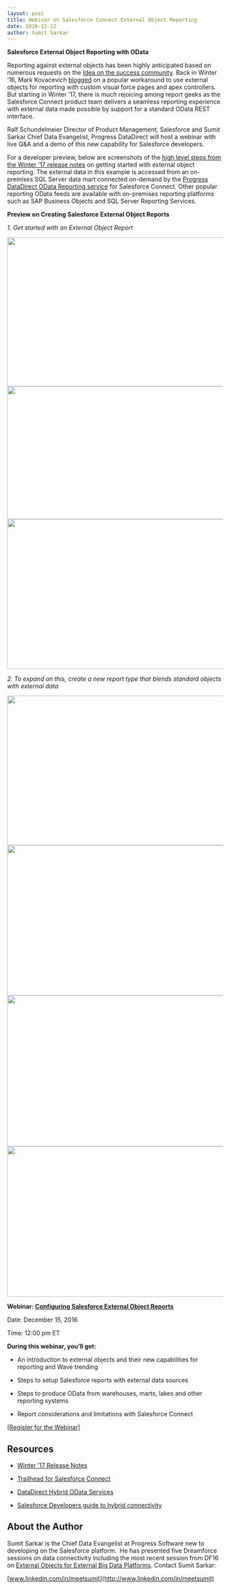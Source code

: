 ```yaml
---
layout: post
title: Webinar on Salesforce Connect External Object Reporting
date: 2016-12-12 
author: Sumit Sarkar
---
```


**Salesforce External Object Reporting with OData**

Reporting against external objects has been highly anticipated based on numerous requests on the [Idea on the success community](https://success.salesforce.com/ideaView?id=08730000000lAFWAA2). Back in Winter ‘16, Mark Kovacevich [blogged](https://developer.salesforce.com/blogs/engineering/2016/02/salesforce-connect-reporting.html) on a popular workaround to use external objects for reporting with custom visual force pages and apex controllers. But starting in Winter ’17, there is much rejoicing among report geeks as the Salesforce Connect product team delivers a seamless reporting experience with external data made possible by support for a standard OData REST interface.

Ralf Schundelmeier Director of Product Management, Salesforce and Sumit Sarkar Chief Data Evangelist, Progress DataDirect will host a webinar with live Q&A and a demo of this new capability for Salesforce developers.

For a developer preview, below are screenshots of the [high level steps from the Winter ’17 release notes](https://releasenotes.docs.salesforce.com/en-us/winter17/release-notes/rn_forcecom_external_data_reports.htm) on getting started with external object reporting. The external data in this example is accessed from an on-premises SQL Server data mart connected on-demand by the [Progress DataDirect OData Reporting service](https://www.progress.com/data-connectivity/odata-salesforce-lightning-connect) for Salesforce Connect. Other popular reporting OData feeds are available with on-premises reporting platforms such as SAP Business Objects and SQL Server Reporting Services.

**Preview on Creating Salesforce External Object Reports**

*1. Get started with an External Object Report*

<img src="/assets/SalesforceWebinar1.png" width="623" height="348" />

<img src="/assets/SalesforceWebinar2.png" width="623" height="310" />

<img src="/assets/SalesforceWebinar3.png" width="624" height="350" />

*2. To expand on this, create a new report type that blends standard objects with external data*

<img src="/assets/SalesforceWebinar4.png" width="623" height="349" />

<img src="/assets/SalesforceWebinar5.png" width="624" height="351" />

<img src="/assets/SalesforceWebinar6.png" width="623" height="352" />

<img src="/assets/SalesforceWebinar7.png" width="624" height="351" />

**Webinar: [Configuring Salesforce External Object Reports](prgress.co/2fWHBDE)**

Date: December 15, 2016

Time: 12:00 pm ET

**During this webinar, you’ll get:**

-   An introduction to external objects and their new capabilities for reporting and Wave trending

-   Steps to setup Salesforce reports with external data sources

-   Steps to produce OData from warehouses, marts, lakes and other reporting systems

-   Report considerations and limitations with Salesforce Connect

\[[Register for the Webinar](prgress.co/2fWHBDE)\]

Resources
---------

-   [Winter ’17 Release Notes](https://releasenotes.docs.salesforce.com/en-us/winter17/release-notes/rn_forcecom_external_data_reports.htm)

-   [Trailhead for Salesforce Connect](https://trailhead.salesforce.com/en/module/lightning_connect)

-   [DataDirect Hybrid OData Services](https://www.progress.com/products/data-sources/salesforce-lightning-connect-odata)

-   [Salesforce Developers guide to hybrid connectivity](https://developer.salesforce.com/page/Building_a_Data_Integration_Proof_of_Concept_Using_Lightning_Components)

About the Author
----------------

Sumit Sarkar is the Chief Data Evangelist at Progress Software new to developing on the Salesforce platform.  He has presented five Dreamforce sessions on data connectivity including the most recent session from DF16 on [External Objects for External Big Data Platforms](https://www.youtube.com/watch?v=Hqg0FUInSnM). Contact Sumit Sarkar:

[www.linkedin.com/in/meetsumit](http://www.linkedin.com/in/meetsumit)

